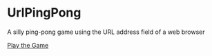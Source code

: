 # UrlPingPong
A silly ping-pong game using the URL address field of a web browser

[Play the Game](https://rawgit.com/GuMiner/UrlPingPong/master/game.html "Play the Game")
